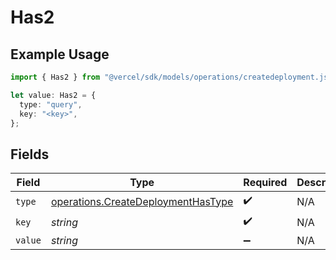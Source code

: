 # Has2

## Example Usage

```typescript
import { Has2 } from "@vercel/sdk/models/operations/createdeployment.js";

let value: Has2 = {
  type: "query",
  key: "<key>",
};
```

## Fields

| Field                                                                                    | Type                                                                                     | Required                                                                                 | Description                                                                              |
| ---------------------------------------------------------------------------------------- | ---------------------------------------------------------------------------------------- | ---------------------------------------------------------------------------------------- | ---------------------------------------------------------------------------------------- |
| `type`                                                                                   | [operations.CreateDeploymentHasType](../../models/operations/createdeploymenthastype.md) | :heavy_check_mark:                                                                       | N/A                                                                                      |
| `key`                                                                                    | *string*                                                                                 | :heavy_check_mark:                                                                       | N/A                                                                                      |
| `value`                                                                                  | *string*                                                                                 | :heavy_minus_sign:                                                                       | N/A                                                                                      |
